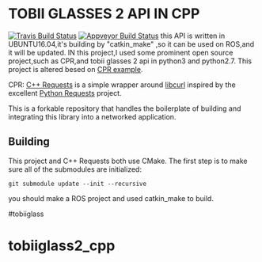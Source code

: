 # TOBII GLASSES 2 API IN CPP
[![Travis Build Status](https://travis-ci.org/whoshuu/cpr-example.svg?branch=master)](https://travis-ci.org/whoshuu/cpr-example) [![Appveyor Build Status](https://ci.appveyor.com/api/projects/status/l7c4yti84r9i87ys?svg=true)](https://ci.appveyor.com/project/whoshuu/cpr-example)
this API is written in UBUNTU16.04,it's building by "catkin_make" ,so it can be used on ROS,and it will be updated.
IN this project,I used some prominent open source project,such as CPR,and tobii glasses 2 api in python3 and python2.7. This project is altered besed on [CPR example](https://github.com/whoshuu/cpr-example/).

CPR: [C++ Requests](https://github.com/whoshuu/cpr) is a simple wrapper around [libcurl](http://curl.haxx.se/libcurl) inspired by the excellent [Python Requests](https://github.com/kennethreitz/requests) project.

This is a forkable repository that handles the boilerplate of building and integrating this library into a networked application.

## Building

This project and C++ Requests both use CMake. The first step is to make sure all of the submodules are initialized:

```
git submodule update --init --recursive
```
you should make a ROS project and used catkin_make to build.

#tobiiglass
# tobiiglass2_cpp
